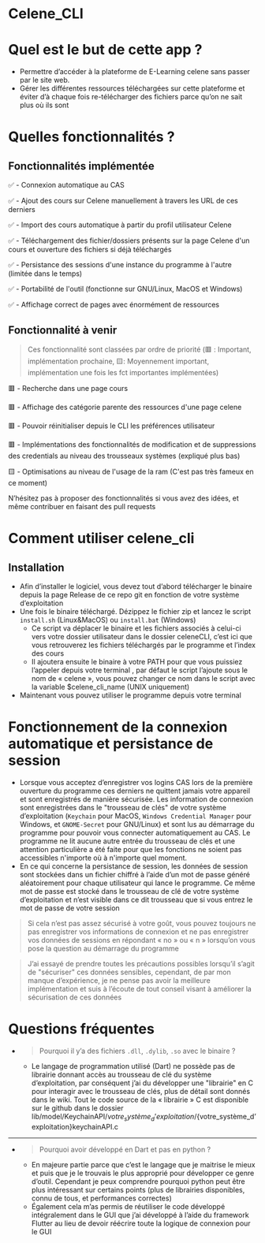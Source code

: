 # Celene_CLI

# Quel est le but de cette app ?

- Permettre d’accéder à la plateforme de E-Learning celene sans passer par le site web.
- Gérer les différentes ressources téléchargées sur cette plateforme et éviter d’à chaque fois re-télécharger des fichiers parce qu’on ne sait plus où ils sont

# Quelles fonctionnalités ?

## Fonctionnalités implémentée

✅ - Connexion automatique au CAS

✅ - Ajout des cours sur Celene manuellement à travers les URL de ces derniers

✅ - Import des cours automatique à partir du profil utilisateur Celene

✅ - Téléchargement des fichier/dossiers présents sur la page Celene d'un cours et ouverture des fichiers si déjà téléchargés

✅ - Persistance des sessions d'une instance du programme à l'autre (limitée dans le temps)

✅ - Portabilité de l'outil (fonctionne sur GNU/Linux, MacOS et Windows)

✅ - Affichage correct de pages avec énormément de ressources

## Fonctionnalité à venir

> Ces fonctionnalité sont classées par ordre de priorité (🟥 : Important, implémentation prochaine, 🟨: Moyennement important, implémentation une fois les fct importantes implémentées)

🟥 - Recherche dans une page cours

🟥 - Affichage des catégorie parente des ressources d'une page celene

🟥 - Pouvoir réinitialiser depuis le CLI les préférences utilisateur

🟥 - Implémentations des fonctionnalités de modification et de suppressions des credentials au niveau des trousseaux systèmes (expliqué plus bas)

🟨 - Optimisations au niveau de l'usage de la ram (C'est pas très fameux en ce moment)

N’hésitez pas à proposer des fonctionnalités si vous avez des idées, et même contribuer en faisant des pull requests

# Comment utiliser celene_cli

## Installation

- Afin d’installer le logiciel, vous devez tout d’abord télécharger le binaire depuis la page Release de ce repo git en fonction de votre système d’exploitation
- Une fois le binaire téléchargé. Dézippez le fichier zip et lancez le script `install.sh` (Linux&MacOS) ou `install.bat` (Windows)
  - Ce script va déplacer le binaire et les fichiers associés à celui-ci vers votre dossier utilisateur dans le dossier celeneCLI, c’est ici que vous retrouverez les fichiers téléchargés par le programme et l’index des cours
  - Il ajoutera ensuite le binaire à votre PATH pour que vous puissiez l’appeler depuis votre terminal , par défaut le script l’ajoute sous le nom de « celene », vous pouvez changer ce nom dans le script avec la variable $celene_cli_name (UNIX uniquement)
- Maintenant vous pouvez utiliser le programme depuis votre terminal

# Fonctionnement  de la connexion automatique et persistance de session

- Lorsque vous acceptez d’enregistrer vos logins CAS lors de la première ouverture du programme ces derniers ne quittent jamais votre appareil et sont enregistrés de manière sécurisée. Les information de connexion sont enregistrées dans le "trousseau de clés" de votre système d’exploitation (`Keychain` pour MacOS, `Windows Credential Manager` pour Windows, et `GNOME-Secret` pour GNU/Linux) et sont lus au démarrage du programme pour pouvoir vous connecter automatiquement au CAS. Le programme ne lit aucune autre entrée du trousseau de clés et une attention particulière a été faite pour que les fonctions ne soient pas accessibles n'importe où à n'importe quel moment.
- En ce qui concerne la persistance de session, les données de session sont stockées dans un fichier chiffré à l’aide d’un mot de passe généré aléatoirement pour chaque utilisateur qui lance le programme. Ce même mot de passe est stocké dans le trousseau de clé de votre système d’exploitation et n’est visible dans ce dit trousseau que si vous entrez le mot de passe de votre session

> Si cela n’est pas assez sécurisé à votre goût, vous pouvez toujours ne pas enregistrer vos informations de connexion et ne pas enregistrer vos données de sessions en répondant « no » ou « n » lorsqu’on vous pose la question au démarrage du programme

> J’ai essayé de prendre toutes les précautions possibles lorsqu’il s’agit de "sécuriser" ces données sensibles, cependant, de par mon manque d’expérience, je ne pense pas avoir la meilleure implémentation et suis à l’écoute de tout conseil visant à améliorer la sécurisation de ces données

# Questions fréquentes

- > Pourquoi il y’a des fichiers `.dll`, `.dylib`, `.so` avec le binaire ?
  - Le langage de programmation utilisé (Dart) ne possède pas de librairie donnant accès au trousseau de clé du système d’exploitation, par conséquent j’ai du développer une "librairie" en C pour interagir avec le trousseau de clés, plus de détail sont donnés dans le wiki. Tout le code source de la « librairie » C est disponible sur le github dans le dossier lib/model/KeychainAPI/${votre_système_d’exploitation}/${votre_système_d’exploitation}keychainAPI.c

----

- > Pourquoi avoir développé en Dart et pas en python ?
  - En majeure partie parce que c’est le langage que je maitrise le mieux et puis que je le trouvais le plus approprié pour développer ce genre d’outil. Cependant je peux comprendre pourquoi python peut être plus intéressant sur certains points (plus de librairies disponibles, connu de tous, et performances correctes)
  - Également cela m’as permis de réutiliser le code développé intégralement dans le GUI que j’ai développé à l’aide du framework Flutter au lieu de devoir réécrire toute la logique de connexion pour le GUI